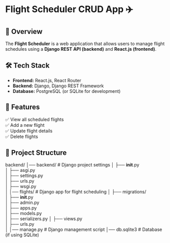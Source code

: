 # **Flight Scheduler CRUD App ✈️**

## **📌 Overview**
The **Flight Scheduler** is a web application that allows users to manage flight schedules using a **Django REST API (backend)** and **React.js (frontend)**.

## **🛠️ Tech Stack**
- **Frontend:** React.js, React Router  
- **Backend:** Django, Django REST Framework  
- **Database:** PostgreSQL (or SQLite for development)  

## **🚀 Features**
✅ View all scheduled flights  
✅ Add a new flight  
✅ Update flight details  
✅ Delete flights  

## **📂 Project Structure**
backend/
│── backend/           # Django project settings
│   ├── __init__.py    
│   ├── asgi.py        
│   ├── settings.py    
│   ├── urls.py        
│   ├── wsgi.py        
│
│── flights/           # Django app for flight scheduling
│   ├── migrations/    
│   ├── __init__.py    
│   ├── admin.py       
│   ├── apps.py        
│   ├── models.py      
│   ├── serializers.py 
│   ├── views.py       
│   ├── urls.py        
│
│── manage.py          # Django management script
│── db.sqlite3         # Database (if using SQLite)


